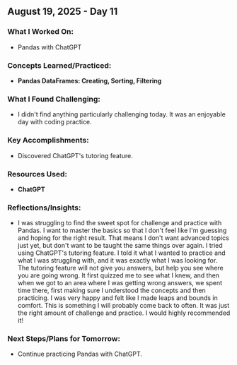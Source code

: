 ## August 19, 2025 - Day 11

### What I Worked On:  
- Pandas with ChatGPT

### Concepts Learned/Practiced:  
- **Pandas DataFrames: Creating, Sorting, Filtering**
       
### What I Found Challenging:  
- I didn't find anything particularly challenging today. It was an enjoyable day with coding practice. 

### Key Accomplishments:  
- Discovered ChatGPT's tutoring feature. 
    
### Resources Used:  
- **ChatGPT**

### Reflections/Insights:
- I was struggling to find the sweet spot for challenge and practice with Pandas. I want to master the basics so that I don't feel like I'm guessing and hoping for the right result. That means I don't want advanced topics just yet, but don't want to be taught the same things over again. I tried using ChatGPT's tutoring feature. I told it what I wanted to practice and what I was struggling with, and it was exactly what I was looking for. The tutoring feature will not give you answers, but help you see where you are going wrong. It first quizzed me to see what I knew, and then when we got to an area where I was getting wrong answers, we spent time there, first making sure I understood the concepts and then practicing. I was very happy and felt like I made leaps and bounds in comfort. This is something I will probably come back to often. It was just the right amount of challenge and practice. I would highly recommended it! 
  
### Next Steps/Plans for Tomorrow: 
- Continue practicing Pandas with ChatGPT. 



